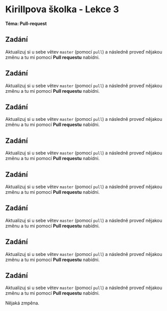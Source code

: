 # Kirillpova školka - Lekce 3
**Téma: Pull-request**

## Zadání
Aktualizuj si u sebe větev `master` (pomocí `pull`) a následně proveď nějakou změnu a tu mi pomocí **Pull requestu** nabídni.

## Zadání
Aktualizuj si u sebe větev `master` (pomocí `pull`) a následně proveď nějakou změnu a tu mi pomocí **Pull requestu** nabídni.

## Zadání
Aktualizuj si u sebe větev `master` (pomocí `pull`) a následně proveď nějakou změnu a tu mi pomocí **Pull requestu** nabídni.

## Zadání
Aktualizuj si u sebe větev `master` (pomocí `pull`) a následně proveď nějakou změnu a tu mi pomocí **Pull requestu** nabídni.

## Zadání
Aktualizuj si u sebe větev `master` (pomocí `pull`) a následně proveď nějakou změnu a tu mi pomocí **Pull requestu** nabídni.

## Zadání
Aktualizuj si u sebe větev `master` (pomocí `pull`) a následně proveď nějakou změnu a tu mi pomocí **Pull requestu** nabídni.

## Zadání
Aktualizuj si u sebe větev `master` (pomocí `pull`) a následně proveď nějakou změnu a tu mi pomocí **Pull requestu** nabídni.

## Zadání
Aktualizuj si u sebe větev `master` (pomocí `pull`) a následně proveď nějakou změnu a tu mi pomocí **Pull requestu** nabídni.

Nějaká zmpěna.